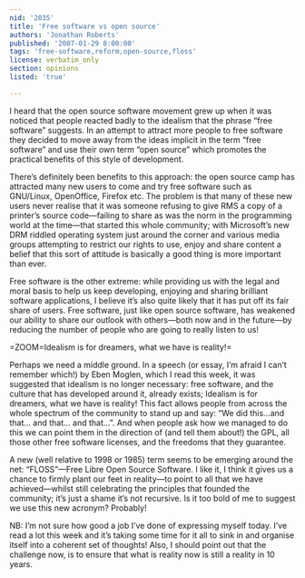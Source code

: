 ```yaml
---
nid: '2035'
title: 'Free software vs open source'
authors: 'Jonathan Roberts'
published: '2007-01-29 8:00:00'
tags: 'free-software,reform,open-source,floss'
license: verbatim_only
section: opinions
listed: 'true'

---
```

I heard that the open source software movement grew up when it was noticed that people reacted badly to the idealism that the phrase “free software” suggests. In an attempt to attract more people to free software they decided to move away from the ideas implicit in the term “free software” and use their own term “open source” which promotes the practical benefits of this style of development.

There’s definitely been benefits to this approach: the open source camp has attracted many new users to come and try free software such as GNU/Linux, OpenOffice, Firefox etc. The problem is that many of these new users never realise that it was someone refusing to give RMS a copy of a printer’s source code—failing to share as was the norm in the programming world at the time—that started this whole community; with Microsoft’s new DRM riddled operating system just around the corner and various media groups attempting to restrict our rights to use, enjoy and share content a belief that this sort of attitude is basically a good thing is more important than ever.  

Free software is the other extreme: while providing us with the legal and moral basis to help us keep developing, enjoying and sharing brilliant software applications, I believe it’s also quite likely that it has put off its fair share of users. Free software, just like open source software, has weakened our ability to share our outlook with others—both now and in the future—by reducing the number of people who are going to really listen to us!


=ZOOM=Idealism is for dreamers, what we have is reality!=

Perhaps we need a middle ground. In a speech (or essay, I’m afraid I can’t remember which!) by Eben Moglen, which I read this week, it was suggested that idealism is no longer necessary: free software, and the culture that has developed around it, already exists; Idealism is for dreamers, what we have is reality! This fact allows people from across the whole spectrum of the community to stand up and say: “We did this...and that... and that... and that...”. And when people ask how we managed to do this we can point them in the direction of (and tell them about!) the GPL, all those other free software licenses, and the freedoms that they guarantee. 

A new (well relative to 1998 or 1985) term seems to be emerging around the net: “FLOSS”—Free Libre Open Source Software. I like it, I think it gives us a chance to firmly plant our feet in reality—to point to all that we have achieved—whilst still celebrating the principles that founded the community; it’s just a shame it’s not recursive. Is it too bold of me to suggest we use this new acronym? Probably!

NB: I’m not sure how good a job I’ve done of expressing myself today. I’ve read a lot this week and it’s taking some time for it all to sink in and organise itself into a coherent set of thoughts! Also, I should point out that the challenge now, is to ensure that what is reality now is still a reality in 10 years.

